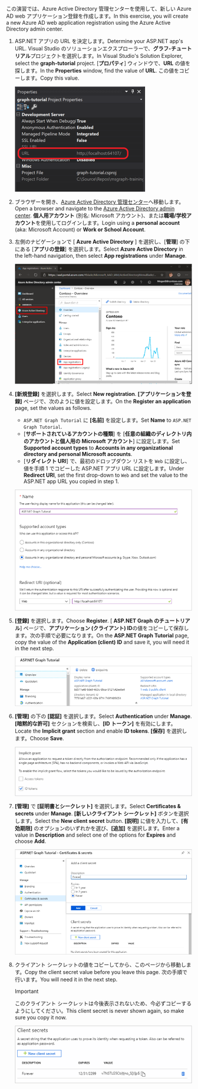 <!-- markdownlint-disable MD002 MD041 -->

<span data-ttu-id="f8e76-101">この演習では、Azure Active Directory 管理センターを使用して、新しい Azure AD web アプリケーション登録を作成します。</span><span class="sxs-lookup"><span data-stu-id="f8e76-101">In this exercise, you will create a new Azure AD web application registration using the Azure Active Directory admin center.</span></span>

1. <span data-ttu-id="f8e76-102">ASP.NET アプリの URL を決定します。</span><span class="sxs-lookup"><span data-stu-id="f8e76-102">Determine your ASP.NET app's URL.</span></span> <span data-ttu-id="f8e76-103">Visual Studio のソリューションエクスプローラーで、**グラフ-チュートリアル**プロジェクトを選択します。</span><span class="sxs-lookup"><span data-stu-id="f8e76-103">In Visual Studio's Solution Explorer, select the **graph-tutorial** project.</span></span> <span data-ttu-id="f8e76-104">[**プロパティ**] ウィンドウで、**URL** の値を探します。</span><span class="sxs-lookup"><span data-stu-id="f8e76-104">In the **Properties** window, find the value of **URL**.</span></span> <span data-ttu-id="f8e76-105">この値をコピーします。</span><span class="sxs-lookup"><span data-stu-id="f8e76-105">Copy this value.</span></span>

    ![Visual Studio の [プロパティ] ウィンドウのスクリーンショット](./images/vs-project-url.png)

1. <span data-ttu-id="f8e76-107">ブラウザーを開き、[Azure Active Directory 管理センター](https://aad.portal.azure.com)へ移動します。</span><span class="sxs-lookup"><span data-stu-id="f8e76-107">Open a browser and navigate to the [Azure Active Directory admin center](https://aad.portal.azure.com).</span></span> <span data-ttu-id="f8e76-108">**個人用アカウント** (別名: Microsoft アカウント)、または**職場/学校アカウント**を使用してログインします。</span><span class="sxs-lookup"><span data-stu-id="f8e76-108">Login using a **personal account** (aka: Microsoft Account) or **Work or School Account**.</span></span>

1. <span data-ttu-id="f8e76-109">左側のナビゲーションで [ **Azure Active Directory** ] を選択し、[**管理**] の下にある [**アプリの登録**] を選択します。</span><span class="sxs-lookup"><span data-stu-id="f8e76-109">Select **Azure Active Directory** in the left-hand navigation, then select **App registrations** under **Manage**.</span></span>

    ![<span data-ttu-id="f8e76-110">アプリの登録のスクリーンショット</span><span class="sxs-lookup"><span data-stu-id="f8e76-110">A screenshot of the App registrations</span></span> ](./images/aad-portal-app-registrations.png)

1. <span data-ttu-id="f8e76-111">**[新規登録]** を選択します。</span><span class="sxs-lookup"><span data-stu-id="f8e76-111">Select **New registration**.</span></span> <span data-ttu-id="f8e76-112">**[アプリケーションを登録]** ページで、次のように値を設定します。</span><span class="sxs-lookup"><span data-stu-id="f8e76-112">On the **Register an application** page, set the values as follows.</span></span>

    - <span data-ttu-id="f8e76-113">`ASP.NET Graph Tutorial` に **[名前]** を設定します。</span><span class="sxs-lookup"><span data-stu-id="f8e76-113">Set **Name** to `ASP.NET Graph Tutorial`.</span></span>
    - <span data-ttu-id="f8e76-114">[**サポートされているアカウントの種類**] を [**任意の組織のディレクトリ内のアカウントと個人用の Microsoft アカウント**] に設定します。</span><span class="sxs-lookup"><span data-stu-id="f8e76-114">Set **Supported account types** to **Accounts in any organizational directory and personal Microsoft accounts**.</span></span>
    - <span data-ttu-id="f8e76-115">[**リダイレクト URI**] で、最初のドロップダウン リストを `Web` に設定し、値を手順 1 でコピーした ASP.NET アプリ URL に設定します。</span><span class="sxs-lookup"><span data-stu-id="f8e76-115">Under **Redirect URI**, set the first drop-down to `Web` and set the value to the ASP.NET app URL you copied in step 1.</span></span>

    ![[アプリケーションの登録] ページのスクリーンショット](./images/aad-register-an-app.png)

1. <span data-ttu-id="f8e76-117">**[登録]** を選択します。</span><span class="sxs-lookup"><span data-stu-id="f8e76-117">Choose **Register**.</span></span> <span data-ttu-id="f8e76-118">[ **ASP.NET Graph のチュートリアル**] ページで、**アプリケーション (クライアント) ID**の値をコピーして保存します。次の手順で必要になります。</span><span class="sxs-lookup"><span data-stu-id="f8e76-118">On the **ASP.NET Graph Tutorial** page, copy the value of the **Application (client) ID** and save it, you will need it in the next step.</span></span>

    ![新しいアプリの登録のアプリケーション ID のスクリーンショット](./images/aad-application-id.png)

1. <span data-ttu-id="f8e76-120">**[管理]** の下の **[認証]** を選択します。</span><span class="sxs-lookup"><span data-stu-id="f8e76-120">Select **Authentication** under **Manage**.</span></span> <span data-ttu-id="f8e76-121">**[暗黙的な許可]** セクションを検索し、**[ID トークン]** を有効にします。</span><span class="sxs-lookup"><span data-stu-id="f8e76-121">Locate the **Implicit grant** section and enable **ID tokens**.</span></span> <span data-ttu-id="f8e76-122">**[保存]** を選択します。</span><span class="sxs-lookup"><span data-stu-id="f8e76-122">Choose **Save**.</span></span>

    ![暗黙的な grant セクションのスクリーンショット](./images/aad-implicit-grant.png)

1. <span data-ttu-id="f8e76-124">**[管理]** で **[証明書とシークレット]** を選択します。</span><span class="sxs-lookup"><span data-stu-id="f8e76-124">Select **Certificates & secrets** under **Manage**.</span></span> <span data-ttu-id="f8e76-125">**[新しいクライアント シークレット]** ボタンを選択します。</span><span class="sxs-lookup"><span data-stu-id="f8e76-125">Select the **New client secret** button.</span></span> <span data-ttu-id="f8e76-126">**[説明]** に値を入力して、**[有効期限]** のオプションのいずれかを選び、**[追加]** を選択します。</span><span class="sxs-lookup"><span data-stu-id="f8e76-126">Enter a value in **Description** and select one of the options for **Expires** and choose **Add**.</span></span>

    ![[クライアントシークレットの追加] ダイアログのスクリーンショット](./images/aad-new-client-secret.png)

1. <span data-ttu-id="f8e76-128">クライアント シークレットの値をコピーしてから、このページから移動します。</span><span class="sxs-lookup"><span data-stu-id="f8e76-128">Copy the client secret value before you leave this page.</span></span> <span data-ttu-id="f8e76-129">次の手順で行います。</span><span class="sxs-lookup"><span data-stu-id="f8e76-129">You will need it in the next step.</span></span>

    > [!IMPORTANT]
    > <span data-ttu-id="f8e76-130">このクライアント シークレットは今後表示されないため、今必ずコピーするようにしてください。</span><span class="sxs-lookup"><span data-stu-id="f8e76-130">This client secret is never shown again, so make sure you copy it now.</span></span>

    ![新しく追加されたクライアントシークレットのスクリーンショット](./images/aad-copy-client-secret.png)